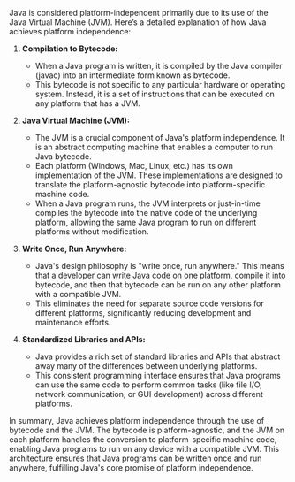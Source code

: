 Java is considered platform-independent primarily due to its use of the Java Virtual Machine (JVM). Here’s a detailed explanation of how Java achieves platform independence:

1. **Compilation to Bytecode:**
   - When a Java program is written, it is compiled by the Java compiler (javac) into an intermediate form known as bytecode.
   - This bytecode is not specific to any particular hardware or operating system. Instead, it is a set of instructions that can be executed on any platform that has a JVM.

2. **Java Virtual Machine (JVM):**
   - The JVM is a crucial component of Java's platform independence. It is an abstract computing machine that enables a computer to run Java bytecode.
   - Each platform (Windows, Mac, Linux, etc.) has its own implementation of the JVM. These implementations are designed to translate the platform-agnostic bytecode into platform-specific machine code.
   - When a Java program runs, the JVM interprets or just-in-time compiles the bytecode into the native code of the underlying platform, allowing the same Java program to run on different platforms without modification.

3. **Write Once, Run Anywhere:**
   - Java's design philosophy is "write once, run anywhere." This means that a developer can write Java code on one platform, compile it into bytecode, and then that bytecode can be run on any other platform with a compatible JVM.
   - This eliminates the need for separate source code versions for different platforms, significantly reducing development and maintenance efforts.

4. **Standardized Libraries and APIs:**
   - Java provides a rich set of standard libraries and APIs that abstract away many of the differences between underlying platforms.
   - This consistent programming interface ensures that Java programs can use the same code to perform common tasks (like file I/O, network communication, or GUI development) across different platforms.

In summary, Java achieves platform independence through the use of bytecode and the JVM. The bytecode is platform-agnostic, and the JVM on each platform handles the conversion to platform-specific machine code, enabling Java programs to run on any device with a compatible JVM. This architecture ensures that Java programs can be written once and run anywhere, fulfilling Java's core promise of platform independence.
